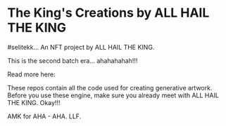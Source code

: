 # The King's Creations by ALL HAIL THE KING
#selitekk... An NFT project by ALL HAIL THE KING.

This is the second batch era... ahahahahah!!!

Read more here: 

These repos contain all the code used for creating generative artwork. Before you use these engine, make sure you already meet with ALL HAIL THE KING. Okay!!!

AMK for AHA - AHA. LLF.